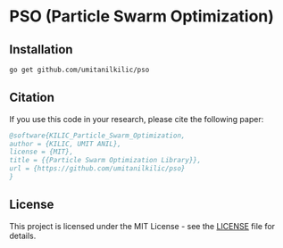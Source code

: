 # PSO (Particle Swarm Optimization)

## Installation

```bash
go get github.com/umitanilkilic/pso
```

## Citation

If you use this code in your research, please cite the following paper:

```bibtex
@software{KILIC_Particle_Swarm_Optimization,
author = {KILIC, UMIT ANIL},
license = {MIT},
title = {{Particle Swarm Optimization Library}},
url = {https://github.com/umitanilkilic/pso}
}
```

## License

This project is licensed under the MIT License - see the [LICENSE](LICENSE) file for details.


